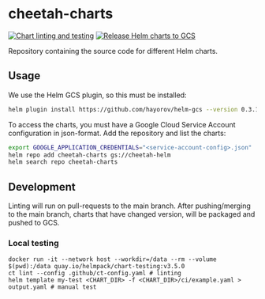 # cheetah-charts

[![Chart linting and testing](https://github.com/trifork/cheetah-charts/actions/workflows/helm-lint.yaml/badge.svg)](https://github.com/trifork/cheetah-charts/actions/workflows/helm-lint.yaml)
[![Release Helm charts to GCS](https://github.com/trifork/cheetah-charts/actions/workflows/helm-release.yaml/badge.svg)](https://github.com/trifork/cheetah-charts/actions/workflows/helm-release.yaml)

Repository containing the source code for different Helm charts.

## Usage

We use the Helm GCS plugin, so this must be installed:

```bash
helm plugin install https://github.com/hayorov/helm-gcs --version 0.3.19
```

To access the charts, you must have a Google Cloud Service Account configuration in json-format.
Add the repository and list the charts:

```bash
export GOOGLE_APPLICATION_CREDENTIALS="<service-account-config>.json"
helm repo add cheetah-charts gs://cheetah-helm
helm search repo cheetah-charts
```

## Development

Linting will run on pull-requests to the main branch.
After pushing/merging to the main branch, charts that have changed version, will be packaged and pushed to GCS.

### Local testing

```shell
docker run -it --network host --workdir=/data --rm --volume $(pwd):/data quay.io/helmpack/chart-testing:v3.5.0 
ct lint --config .github/ct-config.yaml # linting
helm template my-test <CHART_DIR> -f <CHART_DIR>/ci/example.yaml > output.yaml # manual test

```
